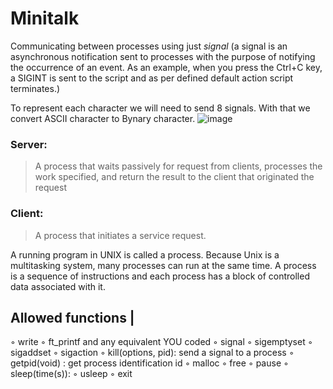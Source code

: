 # Minitalk

Communicating between processes using just *signal* (a signal is an asynchronous notification sent to processes with the purpose of notifying the occurrence of an event. As an example, when you press the Ctrl+C key, a SIGINT is sent to the script and as per defined default action script terminates.)

To represent each character we will need to send 8 signals. With that we convert ASCII character to Bynary character.
![image](https://user-images.githubusercontent.com/62228465/134787970-25399ece-10fd-4ae3-b45d-184594b38df2.png)

### Server:
>A process that waits passively for request from clients, processes the work specified, and return the result to the client that originated the request

### Client:
>A process that initiates a service request.

A running program in UNIX is called a process. Because Unix is a multitasking system, many processes can run at the same time. A process is a sequence of instructions and each process has a block of controlled data associated with it.
    
Allowed functions |
----
◦ write 
◦ ft_printf and any equivalent YOU coded 
◦ signal
◦ sigemptyset
◦ sigaddset
◦ sigaction
◦ kill(options, pid): send a signal to a process
◦ getpid(void) : get process identification id
◦ malloc
◦ free
◦ pause
◦ sleep(time(s)): 
◦ usleep
◦ exit
